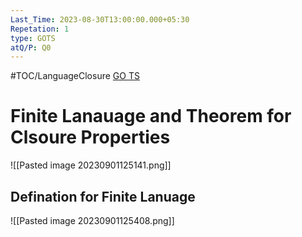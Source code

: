 ```yaml
---
Last_Time: 2023-08-30T13:00:00.000+05:30
Repetation: 1
type: GOTS
atQ/P: Q0
---
```

#TOC/LanguageClosure
[GO TS](https://uxkhzfstdjcborfuyyknhkhbyfnskrywvveioufkbjkupomnptjwvhbavkysuhi.vercel.app/gateoverflow.in/quiz/results.html?exam_id=347)

# Finite Lanauage and Theorem for Clsoure Properties
![[Pasted image 20230901125141.png]]
## Defination for Finite Lanuage
![[Pasted image 20230901125408.png]]